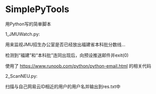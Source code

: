 # SimplePyTools
用Python写的简单脚本

1_JMUWatch.py:

  用来监视JMU招生办公室是否已经放出福建省本科批分数线...
  
  检测到“福建”和“本科批”连同出现后，向预设推送邮件并exit(0)
  
  使用了 https://www.runoob.com/python/python-email.html 的相关代码


2_ScanNEU.py:
  
  扫描与自己网易云ID相近的用户的用户名并输出到res.txt中
